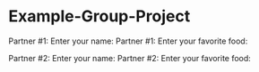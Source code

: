 # Example-Group-Project

Partner #1: Enter your name:
Partner #1: Enter your favorite food:

Partner #2: Enter your name:
Partner #2: Enter your favorite food:
